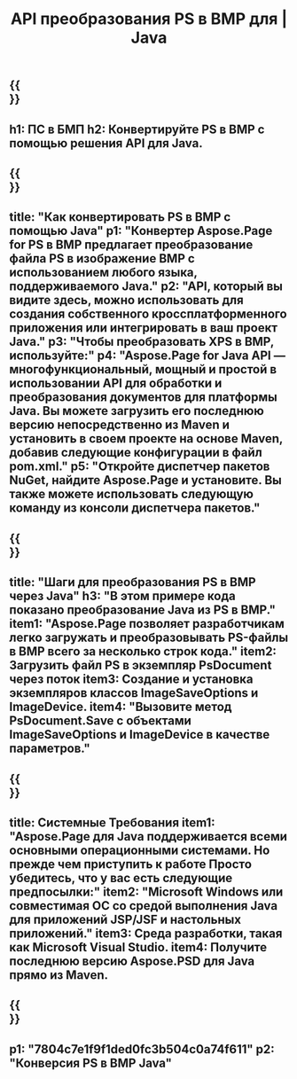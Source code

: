 ﻿---
translation: true
template: /_templates/_conversion-child-java.md
title: API преобразования PS в BMP для | Java
url: /java/conversion/ps-to-bmp/
description: Пример кода преобразования Java для формата PS в файл BMP. Используйте этот пример кода для преобразования PS в BMP в любом веб- или настольном приложении на основе Java.
informat: PS
outformat: BMP
otherformats: XPS EPS
---

{{<section banner>}}
---
h1: ПС в БМП
h2: Конвертируйте PS в BMP с помощью решения API для Java.
---

{{<section overview>}}
---
title: "Как конвертировать PS в BMP с помощью Java"
p1: "Конвертер Aspose.Page for PS в BMP предлагает преобразование файла PS в изображение BMP с использованием любого языка, поддерживаемого Java."
p2: "API, который вы видите здесь, можно использовать для создания собственного кроссплатформенного приложения или интегрировать в ваш проект Java."
p3: "Чтобы преобразовать XPS в BMP, используйте:"
p4: "Aspose.Page for Java API — многофункциональный, мощный и простой в использовании API для обработки и преобразования документов для платформы Java. Вы можете загрузить его последнюю версию непосредственно из Maven и установить в своем проекте на основе Maven, добавив следующие конфигурации в файл pom.xml."
p5: "Откройте диспетчер пакетов NuGet, найдите Aspose.Page и установите. Вы также можете использовать следующую команду из консоли диспетчера пакетов."
---

{{<section feature1>}}
---
title: "Шаги для преобразования PS в BMP через Java"
h3: "В этом примере кода показано преобразование Java из PS в BMP."
item1: "Aspose.Page позволяет разработчикам легко загружать и преобразовывать PS-файлы в BMP всего за несколько строк кода."
item2: Загрузить файл PS в экземпляр PsDocument через поток
item3: Создание и установка экземпляров классов ImageSaveOptions и ImageDevice.
item4: "Вызовите метод PsDocument.Save с объектами ImageSaveOptions и ImageDevice в качестве параметров."
---

{{<section feature2>}}
---
title: Системные Требования
item1: "Aspose.Page для Java поддерживается всеми основными операционными системами. Но прежде чем приступить к работе Просто убедитесь, что у вас есть следующие предпосылки:"
item2: "Microsoft Windows или совместимая ОС со средой выполнения Java для приложений JSP/JSF и настольных приложений."
item3: Среда разработки, такая как Microsoft Visual Studio.
item4: Получите последнюю версию Aspose.PSD для Java прямо из Maven.
---

{{<section gist>}}
---
p1: "7804c7e1f9f1ded0fc3b504c0a74f611"
p2: "Конверсия PS в BMP Java"
---
